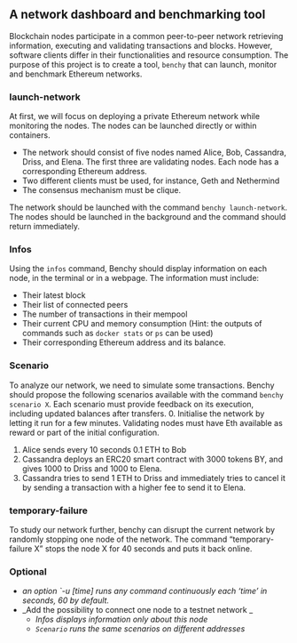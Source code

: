 ## A network dashboard and benchmarking tool

Blockchain nodes participate in a common peer-to-peer network retrieving information, executing and validating transactions and blocks. However, software clients differ in their functionalities and resource consumption. The purpose of this project is to create a tool, `benchy` that can launch, monitor and benchmark Ethereum networks.

### launch-network

At first, we will focus on deploying a private Ethereum network while monitoring the nodes. The nodes can be launched directly or within containers.

- The network should consist of five nodes named Alice, Bob, Cassandra, Driss, and Elena. The first three are validating nodes. Each node has a corresponding Ethereum address.
- Two different clients must be used, for instance, Geth and Nethermind
- The consensus mechanism must be clique.

The network should be launched with the command `benchy launch-network`. The nodes should be launched in the background and the command should return immediately.

### Infos

Using the `infos` command, Benchy should display information on each node, in the terminal or in a webpage. The information must include:

- Their latest block
- Their list of connected peers
- The number of transactions in their mempool
- Their current CPU and memory consumption (Hint: the outputs of commands such as `docker stats` or `ps` can be used)
- Their corresponding Ethereum address and its balance.

### Scenario

To analyze our network, we need to simulate some transactions. Benchy should propose the following scenarios available with the command `benchy scenario X`. Each scenario must provide feedback on its execution, including updated balances after transfers. 0. Initialise the network by letting it run for a few minutes. Validating nodes must have Eth available as reward or part of the initial configuration.

1. Alice sends every 10 seconds 0.1 ETH to Bob
2. Cassandra deploys an ERC20 smart contract with 3000 tokens BY, and gives 1000 to Driss and 1000 to Elena.
3. Cassandra tries to send 1 ETH to Driss and immediately tries to cancel it by sending a transaction with a higher fee to send it to Elena.

### temporary-failure

To study our network further, benchy can disrupt the current network by randomly stopping one node of the network. The command “temporary-failure X” stops the node X for 40 seconds and puts it back online.

### Optional

- _an option `-u [time] runs any command continuously each ‘time’ in seconds, 60 by default._
- _Add the possibility to connect one node to a testnet network _
  - _Infos displays information only about this node_
  - _`Scenario` runs the same scenarios on different addresses_
